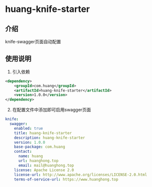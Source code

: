 # huang-knife-starter
## 介绍
knife-swagger页面自动配置
## 使用说明
1. 引入依赖
```xml
<dependency>
    <groupId>com.huang</groupId>
    <artifactId>huang-knife-starter</artifactId>
    <version>1.0.0</version>
</dependency>
```
2. 在配置文件中添加即可启用swagger页面
```yaml
knife:
  swagger:
    enabled: true
    title: huang-knife-starter
    description: huang-knife-starter
    version: 1.0.0
    base-package: com.huang
    contact:
      name: huang
      url: huanghong.top
      email: mail@huanghong.top
    license: Apache License 2.0
    license-url: http://www.apache.org/licenses/LICENSE-2.0.html
    terms-of-service-url: https://www.huanghong.top
```